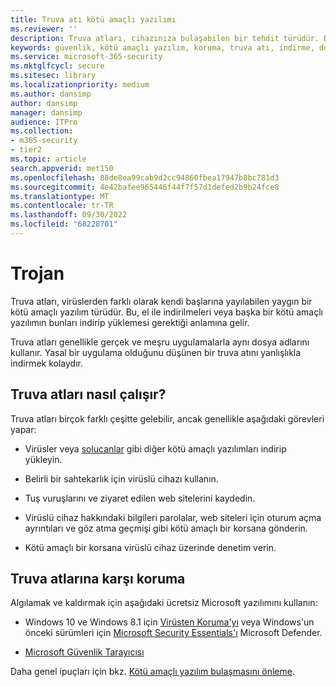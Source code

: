 ```yaml
---
title: Truva atı kötü amaçlı yazılımı
ms.reviewer: ''
description: Truva atları, cihazınıza bulaşabilen bir tehdit türüdür. Bu sayfa size bunların ne olduğunu ve bunları nasıl kaldırabileceğinizi bildirir.
keywords: güvenlik, kötü amaçlı yazılım, koruma, truva atı, indirme, dosya, enfeksiyon, Truva atları, virüs, koruma, temizleme, kaldırma, kötü amaçlı yazılımdan koruma, virüsten koruma, WDSI, MMPC, Microsoft Kötü Amaçlı Yazılımdan Koruma Merkezi, kötü amaçlı yazılım türleri
ms.service: microsoft-365-security
ms.mktglfcycl: secure
ms.sitesec: library
ms.localizationpriority: medium
ms.author: dansimp
author: dansimp
manager: dansimp
audience: ITPro
ms.collection:
- m365-security
- tier2
ms.topic: article
search.appverid: met150
ms.openlocfilehash: 88de8ea99cab9d2cc94860fbea17947b8bc781d3
ms.sourcegitcommit: 4e42bafee965446f44f7f57d1defed2b9b24fce8
ms.translationtype: MT
ms.contentlocale: tr-TR
ms.lasthandoff: 09/30/2022
ms.locfileid: "68228701"
---
```

# <a name="trojans"></a>Trojan

Truva atları, virüslerden farklı olarak kendi başlarına yayılabilen yaygın bir kötü amaçlı yazılım türüdür. Bu, el ile indirilmeleri veya başka bir kötü amaçlı yazılımın bunları indirip yüklemesi gerektiği anlamına gelir.

Truva atları genellikle gerçek ve meşru uygulamalarla aynı dosya adlarını kullanır. Yasal bir uygulama olduğunu düşünen bir truva atını yanlışlıkla indirmek kolaydır.

## <a name="how-trojans-work"></a>Truva atları nasıl çalışır?

Truva atları birçok farklı çeşitte gelebilir, ancak genellikle aşağıdaki görevleri yapar:

- Virüsler veya [solucanlar](worms-malware.md) gibi diğer kötü amaçlı yazılımları indirip yükleyin.

- Belirli bir sahtekarlık için virüslü cihazı kullanın.

- Tuş vuruşlarını ve ziyaret edilen web sitelerini kaydedin.

- Virüslü cihaz hakkındaki bilgileri parolalar, web siteleri için oturum açma ayrıntıları ve göz atma geçmişi gibi kötü amaçlı bir korsana gönderin.

- Kötü amaçlı bir korsana virüslü cihaz üzerinde denetim verin.

## <a name="how-to-protect-against-trojans"></a>Truva atlarına karşı koruma

Algılamak ve kaldırmak için aşağıdaki ücretsiz Microsoft yazılımını kullanın:

- Windows 10 ve Windows 8.1 için [Virüsten Koruma'yı](/microsoft-365/security/defender-endpoint/microsoft-defender-antivirus-in-windows-10) veya Windows'un önceki sürümleri için [Microsoft Security Essentials'ı](https://www.microsoft.com/download/details.aspx?id=5201) Microsoft Defender.

- [Microsoft Güvenlik Tarayıcısı](safety-scanner-download.md)

Daha genel ipuçları için bkz. [Kötü amaçlı yazılım bulaşmasını önleme](prevent-malware-infection.md).